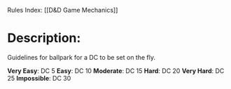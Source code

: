 Rules Index: [[D&D Game Mechanics]]
# Description:
Guidelines for ballpark for a DC to be set on the fly.

**Very Easy**: DC 5
**Easy**: DC 10
**Moderate**: DC 15
**Hard**: DC 20
**Very Hard**: DC 25
**Impossible**: DC 30